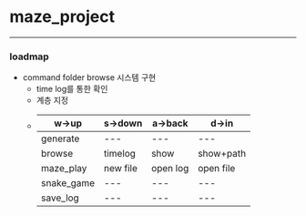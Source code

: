 # maze_project
-----------------------------
### loadmap

* command folder browse 시스템 구현 
  * time log를 통한 확인
  * 계층 지정 
  * w->up|s->down|a->back|d->in
    ---|---|---|---|
    generate|---|---|---|
    browse|timelog|show|show+path|
    maze_play|new file|open log|open file|
    snake_game|---|---|---|
    save_log|---|---|---|

